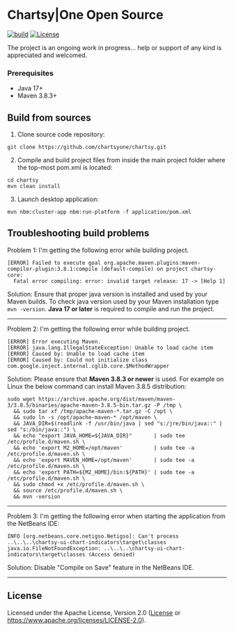 # **Chartsy|One** Open Source
[![build](https://github.com/chartsyone/chartsy/actions/workflows/github-actions-build.yaml/badge.svg)](https://github.com/chartsyone/chartsy/actions/workflows/github-actions-build.yaml)
[![License](https://img.shields.io/badge/License-Apache_2.0-blue.svg)](https://opensource.org/licenses/Apache-2.0)

The project is an ongoing work in progress... help or support of any kind is appreciated and welcomed.

### Prerequisites
* Java 17+
* Maven 3.8.3+

## Build from sources
1. Clone source code repository:
```shell
git clone https://github.com/chartsyone/chartsy.git
```
2. Compile and build project files from inside the main project folder where the top-most pom.xml is located:
```shell
cd chartsy
mvn clean install
```
3. Launch desktop application:
```shell
mvn nbm:cluster-app nbm:run-platform -f application/pom.xml
```

## Troubleshooting build problems
Problem 1: I'm getting the following error while building project.
```
[ERROR] Failed to execute goal org.apache.maven.plugins:maven-compiler-plugin:3.8.1:compile (default-compile) on project chartsy-core:
  Fatal error compiling: error: invalid target release: 17 -> [Help 1]
```
Solution: Ensure that proper java version is installed and used by your Maven builds. To check java version used by your Maven installation type `mvn -version`. **Java 17 or later** is required to compile and run the project.
___
Problem 2: I'm getting the following error while building project.
```
[ERROR] Error executing Maven.
[ERROR] java.lang.IllegalStateException: Unable to load cache item
[ERROR] Caused by: Unable to load cache item
[ERROR] Caused by: Could not initialize class com.google.inject.internal.cglib.core.$MethodWrapper
```
Solution: Please ensure that **Maven 3.8.3 or newer** is used. For example on Linux the below command can install Maven 3.8.5 distribution:
```shell
sudo wget https://archive.apache.org/dist/maven/maven-3/3.8.5/binaries/apache-maven-3.8.5-bin.tar.gz -P /tmp \
  && sudo tar xf /tmp/apache-maven-*.tar.gz -C /opt \
  && sudo ln -s /opt/apache-maven-* /opt/maven \
  && JAVA_DIR=$(readlink -f /usr/bin/java | sed "s:/jre/bin/java::" | sed "s:/bin/java::") \
  && echo "export JAVA_HOME=${JAVA_DIR}"       | sudo tee /etc/profile.d/maven.sh \
  && echo 'export M2_HOME=/opt/maven'          | sudo tee -a /etc/profile.d/maven.sh \
  && echo 'export MAVEN_HOME=/opt/maven'       | sudo tee -a /etc/profile.d/maven.sh \
  && echo 'export PATH=${M2_HOME}/bin:${PATH}' | sudo tee -a /etc/profile.d/maven.sh \
  && sudo chmod +x /etc/profile.d/maven.sh \
  && source /etc/profile.d/maven.sh \
  && mvn -version
```
---
Problem 3: I'm getting the following error when starting the application from the NetBeans IDE:
```
INFO [org.netbeans.core.netigso.Netigso]: Can't process ..\..\..\chartsy-ui-chart-indicators\target\classes
java.io.FileNotFoundException: ..\..\..\chartsy-ui-chart-indicators\target\classes (Access denied)
```
Solution: Disable "Compile on Save" feature in the NetBeans IDE.
___
## License
Licensed under the Apache License, Version 2.0 ([License](LICENSE) or https://www.apache.org/licenses/LICENSE-2.0).